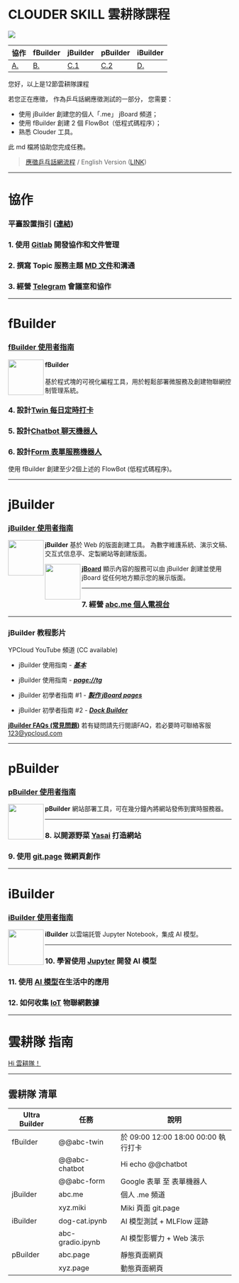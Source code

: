 # CLOUDER SKILL 雲耕隊課程

![](https://m3.ypcloud.com/cms/abcd_b37589fb73.png)

| 協作 | fBuilder | jBuilder | pBuilder | iBuilder |
| --- | --- | --- | --- | --- |
| [A.](#協作) | [B.](#fBuilder) | [C.1](#jBuilder) | [C.2](#pBuilder) | [D.](#iBuilder) |

您好，以上是12節雲耕隊課程

若您正在應徵，
作為乒乓話網應徵測試的一部分，
您需要：

- 使用 jBuilder 創建您的個人「.me」 jBoard 頻道；
- 使用 fBuilder 創建 2 個 FlowBot（低程式碼程序）；
- 熟悉 Clouder 工具。

此 md 檔將協助您完成任務。

> [應徵乒乓話網流程](https://github.com/YPCloudInc/Clouder/blob/main/md/Apply.md)
> / English Version ([LINK](https://github.com/YPCloudInc/Clouder/blob/main/md/interview%20task.md))

---
# 協作

### 平臺設置指引 ([連結](https://github.com/YPCloudInc/Clouder/blob/main/中文/md/設置.md))

### 1. 使用 [Gitlab](https://github.com/YPCloudInc/Clouder/blob/main/中文/md/設置.md#-GitLab) 開發協作和文件管理
### 2. 撰寫 Topic 服務主題 [MD 文件](https://hackmd.io/@ypcloud-inc/中文)和溝通
### 3. 經營 [Telegram](https://github.com/YPCloudInc/Clouder/blob/main/中文/md/設置.md#-Telegram) 會議室和協作

---
# fBuilder

### [fBuilder 使用者指南](https://github.com/motebus/ultrabook/tree/main/Ultranet%20Apps/fBuilder)

[<img align="left" width="80" height="auto" src="https://m3.ypcloud.com/cms/fbuilder_f947638caf.png" />](https://run.ypcloud.com/)

#### fBuilder
基於程式塊的可視化編程工具，用於輕鬆部署微服務及創建物聯網控制管理系統。

### 4. 設計[Twin 每日定時打卡](https://github.com/YPCloudInc/Clouder/blob/main/中文/md/雙子.md)
### 5. 設計[Chatbot 聊天機器人](https://github.com/YPCloudInc/Clouder/blob/main/中文/md/聊天機器人.md)
### 6. 設計[Form 表單服務機器人](https://github.com/YPCloudInc/Clouder/blob/main/md/form.md)

使用 fBuilder 創建至少2個上述的 FlowBot (低程式碼程序)。

---
# jBuilder

### [jBuilder 使用者指南](jBuilder.md)

[<img align="left" width="80" height="auto" src="https://m3.ypcloud.com/cms/jbuilder_77f7549dd3.png">](https://run.ypcloud.com/)

**jBuilder**
基於 Web 的版面創建工具。 為數字維護系統、演示文稿、交互式信息亭、定製網站等創建版面。

[<img align="left" width="80" height="auto" src="https://m3.ypcloud.com/cms/jboard_4521cc25a9.png" />](https://jboard.ypcloud.com/)

**[jBoard](https://jboard.ypcloud.com/)**
顯示內容的服務可以由 jBuilder 創建並使用 jBoard 從任何地方顯示您的展示版面。

---
### 7. 經營 [abc.me 個人電視台](https://github.com/YPCloudInc/Clouder/blob/main/中文/md/個人電視台.md)

---
### jBuilder 教程影片

YPCloud YouTube 頻道 (CC available)

- jBuilder 使用指南 - ***[基本](https://www.youtube.com/watch?v=3uBVg3pzuUc)***

- jBuilder 使用指南 - ***[page://tg](https://www.youtube.com/watch?v=TS01Xj8mMwQ)***

- jBuilder 初學者指南 #1 - ***[製作 jBoard pages](https://www.youtube.com/watch?v=N1Rp2mCwv0c)*** 

- jBuilder 初學者指南 #2 - ***[Dock Builder](https://www.youtube.com/watch?v=eQV3zaiLxyY&t=50s)*** 

**[jBuilder FAQs (常見問題)](https://github.com/motebus/ultrabook/blob/main/Ultranet%20Apps/jBuilder/FAQ.md)**
若有疑問請先行閱讀FAQ，若必要時可聯絡客服 123@ypcloud.com

---
# pBuilder 

### [pBuilder 使用者指南](https://github.com/motebus/ultrabook/blob/main/Ultranet%20Apps/pBuilder%20User%20Guide.md)

[<img align="left" width="80" height="auto" src="https://m3.ypcloud.com/cms/jdi_cards_pbuilder_cms_c87feee6a6.png">](https://run.ypcloud.com/)

**pBuilder**
網站部署工具，可在幾分鐘內將網站發佈到實時服務器。

---
### 8. 以開源野菜 [Yasai](https://github.com/YPCloudInc/Clouder/blob/main/中文/md/野菜.md) 打造網站
### 9. 使用 [git.page](https://github.com/YPCloudInc/Clouder/blob/main/中文/md/微網頁.md) 微網頁創作

---
# iBuilder 

### [iBuilder 使用者指南](https://github.com/YPCloudInc/Clouder/blob/main/md/iBuilder.md)

[<img align="left" width="80" height="auto" src="https://m3.ypcloud.com/cms/jdi_cards_ibuilder_cms_dd8d6b0db4.png">](https://run.ypcloud.com/)

**iBuilder**
以雲端託管 Jupyter Notebook，集成 AI 模型。

---
### 10. 學習使用 [Jupyter](https://github.com/YPCloudInc/Clouder/blob/main/中文/md/木星.md) 開發 AI 模型
### 11. 使用 [AI 模型](https://github.com/YPCloudInc/Clouder/blob/main/中文/md/模型.md)在生活中的應用
### 12. 如何收集 [IoT](https://github.com/YPCloudInc/Clouder/blob/main/中文/md/物聯網.md) 物聯網數據

---
# 雲耕隊 指南

[Hi 雲耕隊！](https://github.com/YPCloudInc/Clouder/tree/main/中文)

---
## 雲耕隊 清單

| Ultra Builder | 任務 | 說明 |
| -------- | -------- | -------- |
| fBuilder | @@abc-twin | 於 09:00 12:00 18:00 00:00 執行打卡 |
| | @@abc-chatbot | Hi echo @@chatbot |
| | @@abc-form | Google 表單 至 表單機器人 |
| jBuilder | abc.me | 個人 .me 頻道 |
| | xyz.miki | Miki 頁面 git.page |
| iBuilder | dog-cat.ipynb | Al 模型測試 + MLFlow 逕跡 |
| | abc-gradio.ipynb | Al 模型影響力 + Web 演示 |
| pBuilder | abc.page | 靜態頁面網頁 |
| | xyz.page | 動態頁面網頁 |

